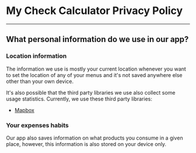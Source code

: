 # My Check Calculator Privacy Policy

---

## What personal information do we use in our app?

### Location information

The information we use is mostly your current location whenever you want to set the location of any of your menus and it's not saved anywhere else other than your own device.

It's also possible that the third party libraries we use also collect some usage statistics. Currently, we use these third party libraries:

* [Mapbox](https://www.mapbox.com/)

### Your expenses habits

Our app also saves information on what products you consume in a given place, however, this information is also stored on your device only.